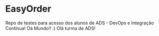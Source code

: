 # EasyOrder

Repo de testes para acesso dos alunos de ADS - DevOps e Integração Contínua!
Oá Mundo!! :)
Olá turma de ADS!